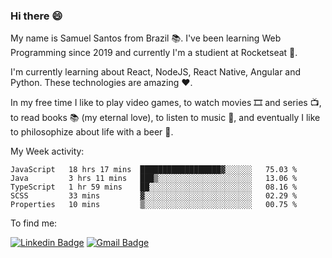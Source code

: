 ### Hi there 😄

My name is Samuel Santos from Brazil 📚. I've been learning Web Programming since 2019 and currently I'm a studient at Rocketseat 💬.

I'm currently learning about React, NodeJS, React Native, Angular and Python. These technologies are amazing ❤️.

In my free time I like to play video games, to watch movies 🎞️ and series 📺, to read books 📚 (my eternal love), to listen to music 🎵, and eventually I like to philosophize about life with a beer 🍺.


My Week activity: 

<!--START_SECTION:waka-->
```text
JavaScript   18 hrs 17 mins  ██████████████████▓░░░░░░   75.03 % 
Java         3 hrs 11 mins   ███▒░░░░░░░░░░░░░░░░░░░░░   13.06 % 
TypeScript   1 hr 59 mins    ██░░░░░░░░░░░░░░░░░░░░░░░   08.16 % 
SCSS         33 mins         ▓░░░░░░░░░░░░░░░░░░░░░░░░   02.29 % 
Properties   10 mins         ▒░░░░░░░░░░░░░░░░░░░░░░░░   00.75 % 
```
<!--END_SECTION:waka-->

To find me:

[![Linkedin Badge](https://img.shields.io/badge/-LinkedIn-blue?style=flat-square&logo=Linkedin&logoColor=white&link=https://https://www.linkedin.com/in/samuel-santos-036375174/)](https://www.linkedin.com/in/samuel-santos-036375174/)
[![Gmail Badge](https://img.shields.io/badge/-samuellima280499@gmail.com-c14438?style=flat-square&logo=Gmail&logoColor=white&link=mailto:samuellima280499@gmail.com)](mailto:samuellima280499@gmail.com)




<!--
**samuelLimaSantos/samuelLimaSantos** is a ✨ _special_ ✨ repository because its `README.md` (this file) appears on your GitHub profile.

Here are some ideas to get you started:

- 🔭 I’m currently working on ...
- 🌱 I’m currently learning ...
- 👯 I’m looking to collaborate on ...
- 📚 I’m looking for help with ...
- 💬 Ask me about ...
- 📫 How to reach me: ...
- 😄 Pronouns: ...
- ⚡ Fun fact: ...
-->
